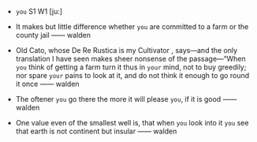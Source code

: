 - `you` S1 W1 [ju:]



-  It makes but little difference whether `you` are committed to a farm or the county jail —— walden

- Old Cato, whose De Re Rustica is my Cultivator , says﻿—and the only translation I have seen makes sheer nonsense of the passage﻿—“When `you` think of getting a farm turn it thus in `your` mind, not to buy greedily; nor spare `your` pains to look at it, and do not think it enough to go round it once —— walden

-  The oftener `you` go there the more it will please `you`, if it is good —— walden

-  One value even of the smallest well is, that when `you` look into it `you` see that earth is not continent but insular —— walden